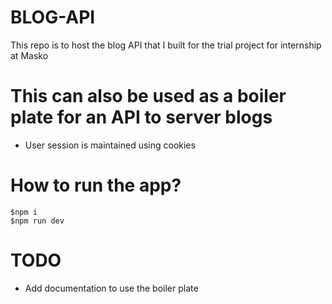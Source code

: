# BLOG-API
This repo is to host the blog API that I built for the trial project for internship at Masko

# This can also be used as a boiler plate for an API to server blogs
- User session is maintained using cookies

# How to run the app?
```
$npm i
$npm run dev
```

# TODO
- Add documentation to use the boiler plate

